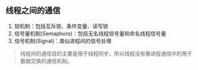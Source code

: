 ## 线程之间的通信

1. 锁机制：包括互斥锁、条件变量、读写锁
2. 信号量机制(Semaphore)：包括无名线程信号量和命名线程信号量
3. 信号机制(Signal)：类似进程间的信号处理

> 线程间的通信目的主要是用于线程同步，所以线程没有像进程通信中的用于数据交换的通信机制。